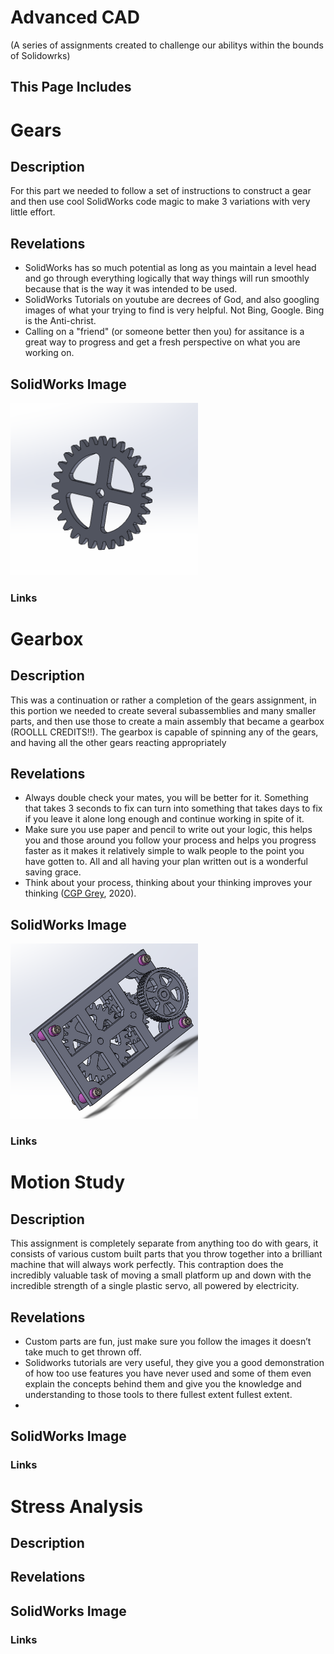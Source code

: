 # Advanced CAD
(A series of assignments created to challenge our abilitys within the bounds of Solidowrks)
## This Page Includes

# Gears

## Description
For this part we needed to follow a set of instructions to construct a gear and then use cool SolidWorks code magic to make 3 variations with very little effort. 

## Revelations

* SolidWorks has so much potential as long as you maintain a level head and go through everything logically that way things will run smoothly because that is the way it was intended to be used.
* SolidWorks Tutorials on youtube are decrees of God, and also googling images of what your trying to find is very helpful. Not Bing, Google. Bing is the Anti-christ. 
* Calling on a "friend" (or someone better then you) for assitance is a great way to progress and get a fresh perspective on what you are working on. 

## SolidWorks Image
<img src="CAD Screenshots/root gear image.PNG" width=300px>

### Links

# Gearbox

## Description
This was a continuation or rather a completion of the gears assignment, in this portion we needed to create several subassemblies and many smaller parts, and then use those to create a main assembly that became a gearbox (ROOLLL CREDITS!!). The gearbox is capable of spinning any of the gears, and having all the other gears reacting appropriately     

## Revelations

* Always double check your mates, you will be better for it. Something that takes 3 seconds to fix can turn into something that takes days to fix if you leave it alone long enough and continue working in spite of it.
* Make sure you use paper and pencil to write out your logic, this helps you and those around you follow your process and helps you progress faster as it makes it relatively simple to walk people to the point you have gotten to. All and all having your plan written out is a wonderful saving grace.
* Think about your process, thinking about your thinking improves your thinking ([CGP Grey](https://www.youtube.com/watch?v=NVGuFdX5guE), 2020). 

## SolidWorks Image
<img src="CAD Screenshots\gearbox capture.PNG" width=300px>

### Links

# Motion Study

## Description
This assignment is completely separate from anything too do with gears, it consists of various custom built parts that you throw together into a brilliant machine that will always work perfectly. This contraption does the incredibly valuable task of moving a small platform up and down with the incredible strength of a single plastic servo, all powered by electricity. 

## Revelations
* Custom parts are fun, just make sure you follow the images it doesn’t take much to get thrown off.
* Solidworks tutorials are very useful, they give you a good demonstration of how too use features you have never used and some of them even explain the concepts behind them and give you the knowledge and understanding to those tools to there fullest extent fullest extent.  
*

## SolidWorks Image
### Links

# Stress Analysis

## Description
## Revelations
## SolidWorks Image
### Links
